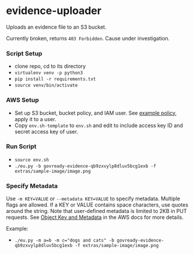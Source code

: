 # evidence-uploader

Uploads an evidence file to an S3 bucket.

Currently broken, returns `403 Forbidden`. Cause under investigation.

### Script Setup

* clone repo, cd to its directory
* `virtualenv venv -p python3`
* `pip install -r requirements.txt`
* `source venv/bin/activate`

### AWS Setup

* Set up S3 bucket, bucket policy, and IAM user.  See [example policy](extras/sample-s3-policy.json), apply it to a user.
* Copy `env.sh-template` to `env.sh` and edit to include access key ID and secret access key of user.

### Run Script

* `source env.sh`
* `./eu.py -b govready-evidence-qb9zxvylp8dluv5bcg1exb -f extras/sample-image/image.png`

### Specify Metadata

Use `-m KEY=VALUE` or `--metadata KEY=VALUE` to specify metadata. Multiple flags are allowed.  If a KEY or VALUE contains space characters, use quotes around the string.  Note that user-defined metadata is limited to 2KB in PUT requests.  See [Object Key and Metadata](https://docs.aws.amazon.com/AmazonS3/latest/dev/UsingMetadata.html) in the AWS docs for more details.

Example:
* `./eu.py -m a=b -m c="dogs and cats" -b govready-evidence-qb9zxvylp8dluv5bcg1exb -f extras/sample-image/image.png`

